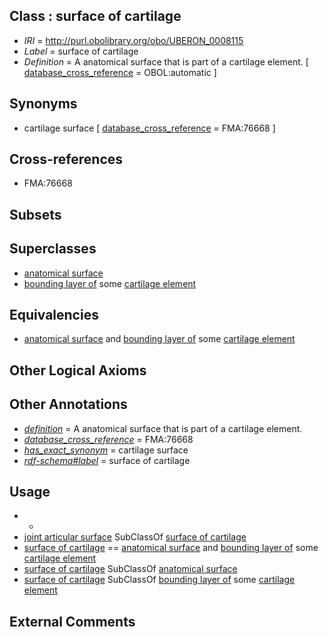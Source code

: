 
## Class : surface of cartilage

 * *IRI* = http://purl.obolibrary.org/obo/UBERON_0008115
 * *Label* = surface of cartilage
 * *Definition* = A anatomical surface that is part of a cartilage element. [ [database_cross_reference](../../ef/oboInOwl#hasDbXref.md) = OBOL:automatic ]

## Synonyms

 * cartilage surface [ [database_cross_reference](../../ef/oboInOwl#hasDbXref.md) = FMA:76668 ]

## Cross-references

 * FMA:76668

## Subsets


## Superclasses

 * [anatomical surface](../../UBERON/84/UBERON_0006984.md)
 * [bounding layer of](../../RO/07/RO_0002007.md) some [cartilage element](../../UBERON/44/UBERON_0007844.md)

## Equivalencies

 * [anatomical surface](../../UBERON/84/UBERON_0006984.md) and [bounding layer of](../../RO/07/RO_0002007.md) some [cartilage element](../../UBERON/44/UBERON_0007844.md)

## Other Logical Axioms


## Other Annotations

 * *[definition](../../IAO/15/IAO_0000115.md)* = A anatomical surface that is part of a cartilage element.
 * *[database_cross_reference](../../ef/oboInOwl#hasDbXref.md)* = FMA:76668
 * *[has_exact_synonym](../../ym/oboInOwl#hasExactSynonym.md)* = cartilage surface
 * *[rdf-schema#label](../../el/rdf-schema#label.md)* = surface of cartilage

## Usage

 * -
 * [joint articular surface](../../UBERON/24/UBERON_0008124.md) SubClassOf [surface of cartilage](../../UBERON/15/UBERON_0008115.md)
 * [surface of cartilage](../../UBERON/15/UBERON_0008115.md) == [anatomical surface](../../UBERON/84/UBERON_0006984.md) and [bounding layer of](../../RO/07/RO_0002007.md) some [cartilage element](../../UBERON/44/UBERON_0007844.md)
 * [surface of cartilage](../../UBERON/15/UBERON_0008115.md) SubClassOf [anatomical surface](../../UBERON/84/UBERON_0006984.md)
 * [surface of cartilage](../../UBERON/15/UBERON_0008115.md) SubClassOf [bounding layer of](../../RO/07/RO_0002007.md) some [cartilage element](../../UBERON/44/UBERON_0007844.md)

## External Comments

